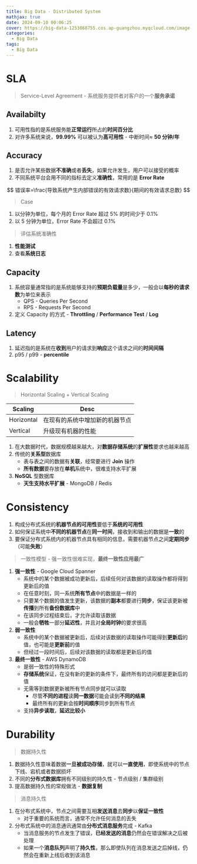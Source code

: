 ```yaml
---
title: Big Data - Distributed System
mathjax: true
date: 2024-09-10 00:06:25
cover: https://big-data-1253868755.cos.ap-guangzhou.myqcloud.com/image-20241115122617632.png
categories:
  - Big Data
tags:
  - Big Data
---
```


# SLA

> Service-Level Agreement - 系统服务提供者对客户的一个**服务承诺**

## Availabilty

1. 可用性指的是系统服务能**正常运行**所占的**时间百分比**
2. 对许多系统来说，**99.99%** 可以被认为**高可用性** - 中断时间≈ **50 分钟/年**

<!-- more -->

## Accuracy

1. 是否允许某些数据**不准确**或者**丢失**，如果允许发生，用户可以接受的概率
2. 不同系统平台会用不同的指标去定义**准确性**，常用的是 **Error Rate**

$$
错误率=\frac{导致系统产生内部错误的有效请求数}{期间的有效请求总数}
$$

> Case

1. 以分钟为单位，每个月的 Error Rate 超过 5% 的时间少于 0.1%
2. 以 5 分钟为单位，Error Rate 不会超过 0.1%

> 评估系统准确性

1. **性能测试**
2. 查看**系统日志**

## Capacity

1. 系统容量通常指的是系统能够支持的**预期负载量**是多少，一般会以**每秒的请求数**为单位来表示
   - QPS - Queries Per Second
   - RPS - Requests Per Second
2. 定义 Capacity 的方式 - **Throttling** / **Performance Test** / **Log**

## Latency

1. 延迟指的是系统在**收到**用户的请求到**响应**这个请求之间的**时间间隔**
2. p95 / p99 - **percentile**

# Scalability

> Horizontal Scaling + Vertical Scaling

| Scaling    | Desc                           |
| ---------- | ------------------------------ |
| Horizontal | 在现有的系统中增加新的机器节点 |
| Vertical   | 升级现有机器的性能             |

1. 在大数据时代，数据规模越来越大，对**数据存储系统**的**扩展性**要求也越来越高
2. 传统的**关系型**数据库
   - 表与表之间的数据有**关联**，经常要进行 **Join** 操作
   - **所有数据**要存放在**单机**系统中，很难支持水平扩展
3. **NoSQL** 型数据库
   - **天生支持水平扩展** - MongoDB / Redis

# Consistency

1. 构成分布式系统的**机器节点的可用性**要低于**系统的可用性**
2. 如何保证系统中**不同的机器节点**在**同一时间**，接收到和输出的数据是**一致**的
3. 要保证分布式系统内的机器节点具有相同的信息，需要机器节点之间**定期同步**（可能**失败**）

> 一致性模型 - 强一致性很难实现，**最终一致性应用最广**

1. **强一致性** - Google Cloud Spanner
   - 系统中的某个数据被成功更新后，后续任何对该数据的读取操作都将得到更新后的值
   - 在任意时刻，同一系统**所有节点**中的数据是一样的
   - 只要某个数据的值发生更新，该数据的**副本**都要进行**同步**，保证该更新被**传播**到所有**备份数据库**中
   - 在该同步过程结束后，才允许读取该数据
   - 一般会**牺牲**一部分**延迟性**，并且对**全局时钟**的要求很高
2. **弱一致性**
   - 系统中的某个数据被更新后，后续对该数据的读取操作可能得到**更新后**的值，也可能是**更新前**的值
   - 但经过一段时间后，后续对该数据的读取都是更新后的值
3. **最终一致性** - AWS DynamoDB
   - 是弱一致性的特殊形式
   - **存储系统**保证，在没有新的更新的条件下，最终所有的访问都是更新后的值
   - 无需等到数据更新被所有节点同步就可以读取
     - 尽管**不同的进程**读**同一数据**可能会读到**不同的结果**
     - 最终所有的更新会按**时间顺序**同步到所有节点
   - 支持**异步读取**，**延迟比较小**

# Durability

> 数据持久性

1. 数据持久性意味着数据**一旦被成功存储**，就可以**一直使用**，即使系统中的节点下线、宕机或者数据损坏
2. 不同的**分布式数据库**拥有不同级别的持久性 - 节点级别 / 集群级别
3. 提高数据持久性的常规做法 - **数据复制**

> 消息持久性

1. 在分布式系统中，节点之间需要互相**发送消息**去**同步**以**保证一致性**
   - 对于重要的系统而言，通常不允许任何消息的丢失
2. 分布式系统中的消息通讯通常由**分布式消息服务**完成 - Kafka
   - 当消息服务的节点发生了错误，**已经发送的消息**仍然会在错误解决之后被处理
   - 如果一个**消息队列**声明了**持久性**，那么即使队列在消息发送之后掉线，仍然会在重新上线后收到该消息
